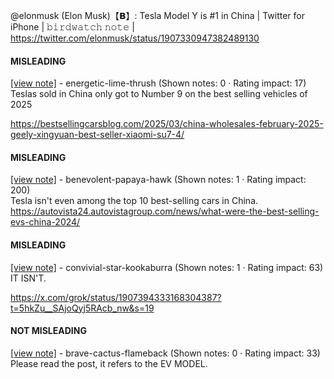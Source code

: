 @elonmusk (Elon Musk)【𝗕】: Tesla Model Y is #1 in China | Twitter for iPhone | 𝚋𝚒𝚛𝚍𝚠𝚊𝚝𝚌𝚑 𝚗𝚘𝚝𝚎 | https://twitter.com/elonmusk/status/1907330947382489130

#### MISLEADING

[[view note]](https://x.com/i/birdwatch/n/1907761461352386851) - energetic-lime-thrush (Shown notes: 0 · Rating impact: 17)\
Teslas sold in China only got to Number 9 on the best selling vehicles of 2025

https://bestsellingcarsblog.com/2025/03/china-wholesales-february-2025-geely-xingyuan-best-seller-xiaomi-su7-4/

#### MISLEADING

[[view note]](https://x.com/i/birdwatch/n/1907732324386553891) - benevolent-papaya-hawk (Shown notes: 1 · Rating impact: 200)\
Tesla isn't even among the top 10 best-selling cars in China. https://autovista24.autovistagroup.com/news/what-were-the-best-selling-evs-china-2024/



#### MISLEADING

[[view note]](https://x.com/i/birdwatch/n/1907474290045284842) - convivial-star-kookaburra (Shown notes: 1 · Rating impact: 63)\
IT ISN'T.

https://x.com/grok/status/1907394333168304387?t=5hkZu__SAjoQyj5RAcb_nw&s=19

#### NOT MISLEADING

[[view note]](https://x.com/i/birdwatch/n/1907516337179570268) - brave-cactus-flameback (Shown notes: 0 · Rating impact: 33)\
Please read the post, it refers to the EV MODEL. 
